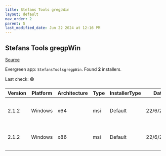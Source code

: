 ```yaml
---
title: Stefans Tools gregpWin
layout: default
nav_order: 2
parent: S
last_modified_date: Jun 22 2024 at 12:16 PM
---
```


## Stefans Tools gregpWin

[Source](https://tools.stefankueng.com/grepWin.html)

Evergreen app: `StefansToolsgregpWin`. Found **2** installers.

Last check: 🟢

| Version | Platform | Architecture | Type | InstallerType | Date      | Size    | URI                                                                                                                                                                          |
| ------- | -------- | ------------ | ---- | ------------- | --------- | ------- | ---------------------------------------------------------------------------------------------------------------------------------------------------------------------------- |
| 2.1.2   | Windows  | x64          | msi  | Default       | 22/6/2024 | 1654784 | [https://github.com/stefankueng/grepWin/releases/download/2.1.2/grepWin-2.1.2-x64.msi](https://github.com/stefankueng/grepWin/releases/download/2.1.2/grepWin-2.1.2-x64.msi) |
| 2.1.2   | Windows  | x86          | msi  | Default       | 22/6/2024 | 847872  | [https://github.com/stefankueng/grepWin/releases/download/2.1.2/grepWin-2.1.2.msi](https://github.com/stefankueng/grepWin/releases/download/2.1.2/grepWin-2.1.2.msi)         |
